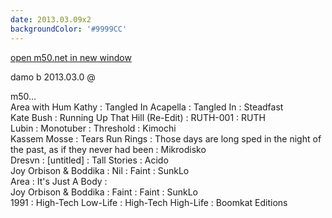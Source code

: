 ```yaml
---
date: 2013.03.09x2
backgroundColor: '#9999CC'
---
```


[open m50.net in new window  
](http://m50.net/)  

damo b 2013.03.0 @  

m50...  
Area with Hum Kathy : Tangled In Acapella : Tangled In : Steadfast  
Kate Bush : Running Up That Hill (Re-Edit) : RUTH-001 : RUTH  
Lubin : Monotuber : Threshold : Kimochi  
Kassem Mosse : Tears Run Rings : Those days are long sped in the night of the past, as if they never had been : Mikrodisko  
Dresvn : \[untitled\] : Tall Stories : Acido  
Joy Orbison & Boddika : Nil : Faint : SunkLo  
Area : It's Just A Body :  
Joy Orbison & Boddika : Faint : Faint : SunkLo  
1991 : High-Tech Low-Life : High-Tech High-Life : Boomkat Editions